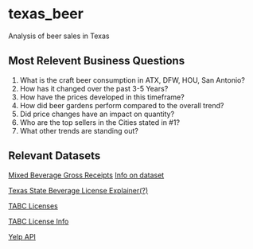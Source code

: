 # texas_beer
Analysis of beer sales in Texas

## Most Relevent Business Questions
1. What is the craft beer consumption in ATX, DFW, HOU, San Antonio?
2. How has it changed over the past 3-5 Years?
3. How have the prices developed in this timeframe?
4. How did beer gardens perform compared to the overall trend?
5. Did price changes have an impact on quantity?
6. Who are the top sellers in the Cities stated in #1?
7. What other trends are standing out? 


## Relevant Datasets

[Mixed Beverage Gross Receipts](https://www.yelp.com/developers/documentation/v3/get_started)
[Info on dataset](https://data.texas.gov/stories/s/tj7s-7tc8)

[Texas State Beverage License Explainer(?)](https://www.tabc.texas.gov/static/sites/default/files/2021-03/tabc-sept-2021-license-consolidation-explained-chart.pdf)

[TABC Licenses](https://data.texas.gov/dataset/TABCLicenses/kguh-7q9z)

[TABC License Info](https://data.texas.gov/dataset/TABC-License-Information/7hf9-qc9f)
 
[Yelp API](https://data.texas.gov/dataset/TABC-License-Information/7hf9-qc9f)